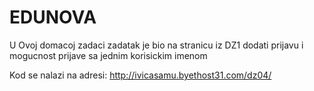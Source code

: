 # EDUNOVA
U Ovoj domacoj zadaci zadatak je bio na stranicu iz DZ1 dodati prijavu i mogucnost prijave sa jednim korisickim imenom

Kod se nalazi na adresi: http://ivicasamu.byethost31.com/dz04/
